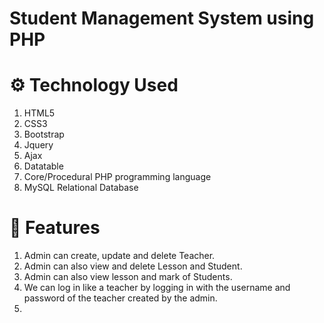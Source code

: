 # Student Management System using PHP

# ⚙️ Technology Used
1. HTML5
2. CSS3
3. Bootstrap
4. Jquery
5. Ajax
6. Datatable
7. Core/Procedural PHP programming language
8. MySQL Relational Database

# 🧰 Features
1. Admin can create, update and delete Teacher.
2. Admin can also view and delete Lesson and Student.
3. Admin can also view lesson and mark of Students.
4. We can log in like a teacher by logging in with the username and password of the teacher created by the admin.
5. 
